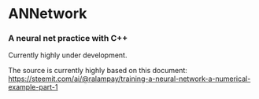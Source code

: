 # ANNetwork

### A neural net practice with C++
Currently highly under development.

The source is currently highly based on this document:
https://steemit.com/ai/@ralampay/training-a-neural-network-a-numerical-example-part-1
